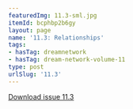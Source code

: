 ```yaml
---
featuredImg: 11.3-sml.jpg
itemId: bcphbp2b6gy
layout: page
name: '11.3: Relationships'
tags:
- hasTag: dreamnetwork
- hasTag: dream-network-volume-11
type: post
urlSlug: '11.3'
---
```

<a href="../files/pdfs/Volume_11/11.3-Dream-Network_Volume-11_No-3.pdf" download="">Download issue 11.3</a>